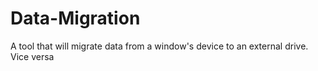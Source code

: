 # Data-Migration
 A tool that will migrate data from a window's device to an external drive. Vice versa
